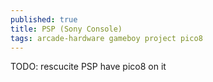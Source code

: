 ```yaml
---
published: true
title: PSP (Sony Console)
tags: arcade-hardware gameboy project pico8
---
```

TODO: rescucite PSP
have pico8 on it